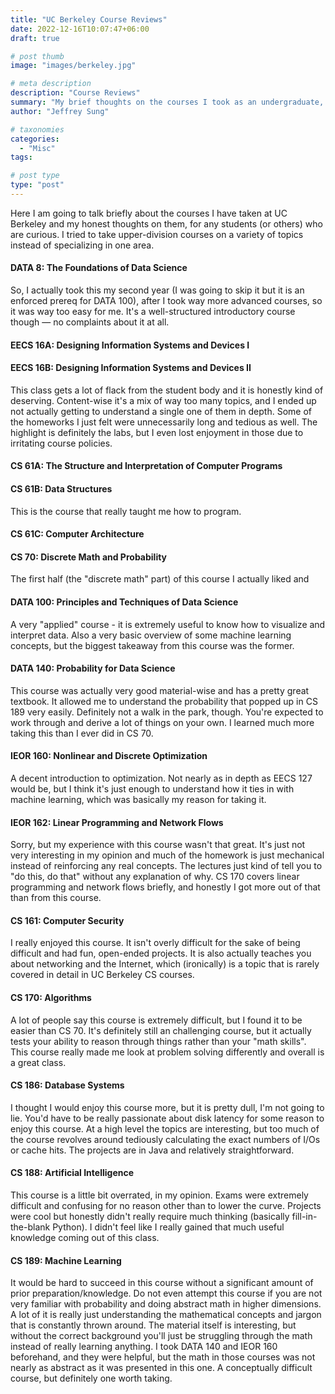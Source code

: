 ```yaml
---
title: "UC Berkeley Course Reviews"
date: 2022-12-16T10:07:47+06:00
draft: true

# post thumb
image: "images/berkeley.jpg"

# meta description
description: "Course Reviews"
summary: "My brief thoughts on the courses I took as an undergraduate, for anybody who is curious."
author: "Jeffrey Sung"

# taxonomies
categories: 
  - "Misc"
tags:

# post type
type: "post"
---
```

Here I am going to talk briefly about the courses I have taken at UC Berkeley and my honest thoughts on them, for any students (or others) who are curious. I tried to take upper-division courses on a variety of topics instead of specializing in one area.

#### DATA 8: The Foundations of Data Science
So, I actually took this my second year (I was going to skip it but it is an enforced prereq for DATA 100), after I took way more advanced courses, so it was way too easy for me. It's a well-structured introductory course though — no complaints about it at all.
#### EECS 16A: Designing Information Systems and Devices I
#### EECS 16B: Designing Information Systems and Devices II
This class gets a lot of flack from the student body and it is honestly kind of deserving. Content-wise it's a mix of way too many topics, and I ended up not actually getting to understand a single one of them in depth. Some of the homeworks I just felt were unnecessarily long and tedious as well. The highlight is definitely the labs, but I even lost enjoyment in those due to irritating course policies. 
#### CS 61A: The Structure and Interpretation of Computer Programs
#### CS 61B: Data Structures
This is the course that really taught me how to program.
#### CS 61C: Computer Architecture
#### CS 70: Discrete Math and Probability
The first half (the "discrete math" part) of this course I actually liked and
#### DATA 100: Principles and Techniques of Data Science
A very "applied" course - it is extremely useful to know how to visualize and interpret data. Also a very basic overview of some machine learning concepts, but the biggest takeaway from this course was the former.
#### DATA 140: Probability for Data Science
This course was actually very good material-wise and has a pretty great textbook. It allowed me to understand the probability that popped up in CS 189 very easily. Definitely not a walk in the park, though. You're expected to work through and derive a lot of things on your own. I learned much more taking this than I ever did in CS 70.
#### IEOR 160: Nonlinear and Discrete Optimization
A decent introduction to optimization. Not nearly as in depth as EECS 127 would be, but I think it's just enough to understand how it ties in with machine learning, which was basically my reason for taking it.
#### IEOR 162: Linear Programming and Network Flows
Sorry, but my experience with this course wasn't that great. It's just not very interesting in my opinion and much of the homework is just mechanical instead of reinforcing any real concepts. The lectures just kind of tell you to "do this, do that" without any explanation of why. CS 170 covers linear programming and network flows briefly, and honestly I got more out of that than from this course.
#### CS 161: Computer Security
I really enjoyed this course. It isn't overly difficult for the sake of being difficult and had fun, open-ended projects. It is also actually teaches you about networking and the Internet, which (ironically) is a topic that is rarely covered in detail in UC Berkeley CS courses.
#### CS 170: Algorithms
A lot of people say this course is extremely difficult, but I found it to be easier than CS 70. It's definitely still an challenging course, but it actually tests your ability to reason through things rather than your "math skills". This course really made me look at problem solving differently and overall is a great class. 
#### CS 186: Database Systems
I thought I would enjoy this course more, but it is pretty dull, I'm not going to lie. You'd have to be really passionate about disk latency for some reason to enjoy this course. At a high level the topics are interesting, but too much of the course revolves around tediously calculating the exact numbers of I/Os or cache hits. The projects are in Java and relatively straightforward.
#### CS 188: Artificial Intelligence
This course is a little bit overrated, in my opinion. Exams were extremely difficult and confusing for no reason other than to lower the curve. Projects were cool but honestly didn't really require much thinking (basically fill-in-the-blank Python). I didn't feel like I really gained that much useful knowledge coming out of this class.
#### CS 189: Machine Learning
It would be hard to succeed in this course without a significant amount of prior preparation/knowledge. Do not even attempt this course if you are not very familiar with probability and doing abstract math in higher dimensions. A lot of it is really just understanding the mathematical concepts and jargon that is constantly thrown around. The material itself is interesting, but without the correct background you'll just be struggling through the math instead of really learning anything. I took DATA 140 and IEOR 160 beforehand, and they were helpful, but the math in those courses was not nearly as abstract as it was presented in this one. A conceptually difficult course, but definitely one worth taking.